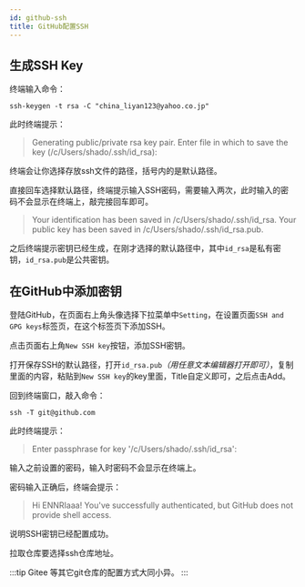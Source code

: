 ```yaml
---
id: github-ssh
title: GitHub配置SSH
---
```


## 生成SSH Key

终端输入命令：

```shell
ssh-keygen -t rsa -C "china_liyan123@yahoo.co.jp"
```

此时终端提示：

>Generating public/private rsa key pair. 
>Enter file in which to save the key (/c/Users/shado/.ssh/id_rsa): 

终端会让你选择存放ssh文件的路径，括号内的是默认路径。

直接回车选择默认路径，终端提示输入SSH密码，需要输入两次，此时输入的密码不会显示在终端上，敲完接回车即可。  

>Your identification has been saved in /c/Users/shado/.ssh/id_rsa. 
>Your public key has been saved in /c/Users/shado/.ssh/id_rsa.pub.

之后终端提示密钥已经生成，在刚才选择的默认路径中，其中`id_rsa`是私有密钥，`id_rsa.pub`是公共密钥。  



## 在GitHub中添加密钥

登陆GitHub，在页面右上角头像选择下拉菜单中`Setting`，在设置页面`SSH and GPG keys`标签页，在这个标签页下添加SSH。

点击页面右上角`New SSH key`按钮，添加SSH密钥。

打开保存SSH的默认路径，打开`id_rsa.pub`*（用任意文本编辑器打开即可）*，复制里面的内容，粘贴到`New SSH key`的key里面，Title自定义即可，之后点击Add。

回到终端窗口，敲入命令：

```shell
ssh -T git@github.com
```

此时终端提示：  
>Enter passphrase for key '/c/Users/shado/.ssh/id_rsa':  

输入之前设置的密码，输入时密码不会显示在终端上。

密码输入正确后，终端会提示：  

>Hi ENNRIaaa! You've successfully authenticated, but GitHub does not provide shell access.

说明SSH密钥已经配置成功。



拉取仓库要选择ssh仓库地址。

:::tip
Gitee 等其它git仓库的配置方式大同小异。
:::